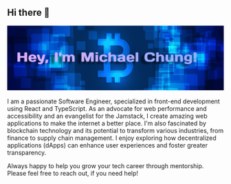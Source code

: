 ## Hi there 👋

<img src="headline.jpg" alt="saying hi">

I am a passionate Software Engineer, specialized in front-end development using React and TypeScript. As an advocate for web performance and accessibility and an evangelist for the Jamstack, I create amazing web applications to make the internet a better place. I'm also fascinated by blockchain technology and its potential to transform various industries, from finance to supply chain management. I enjoy exploring how decentralized applications (dApps) can enhance user experiences and foster greater transparency.

Always happy to help you grow your tech career through mentorship. Please feel free to reach out, if you need help!
